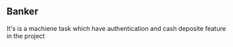 ## Banker
It's is a  machiene task which have authentication and cash deposite feature in the project

